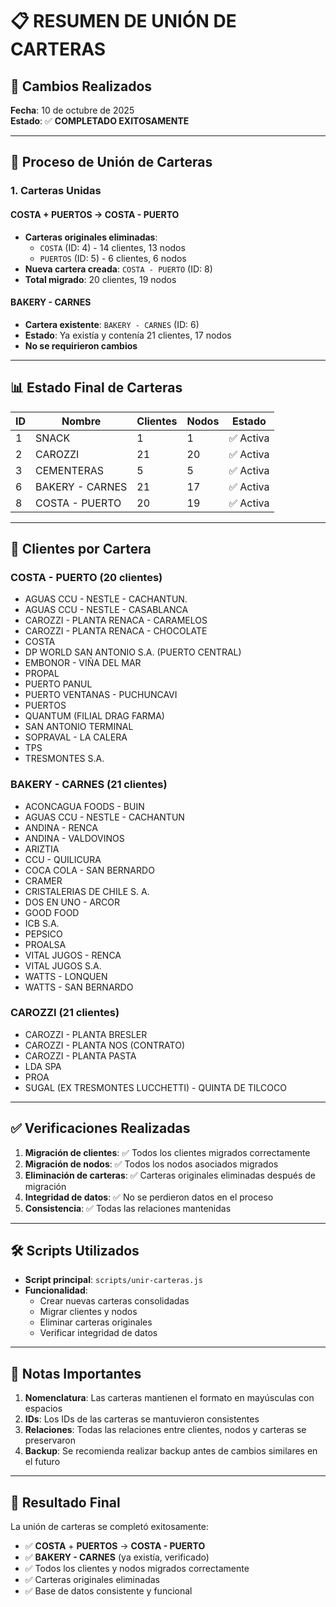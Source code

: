 # 📋 **RESUMEN DE UNIÓN DE CARTERAS**

## 🎯 **Cambios Realizados**

**Fecha**: 10 de octubre de 2025  
**Estado**: ✅ **COMPLETADO EXITOSAMENTE**

---

## 🔧 **Proceso de Unión de Carteras**

### **1. Carteras Unidas**

#### **COSTA + PUERTOS → COSTA - PUERTO**
- **Carteras originales eliminadas**: 
  - `COSTA` (ID: 4) - 14 clientes, 13 nodos
  - `PUERTOS` (ID: 5) - 6 clientes, 6 nodos
- **Nueva cartera creada**: `COSTA - PUERTO` (ID: 8)
- **Total migrado**: 20 clientes, 19 nodos

#### **BAKERY - CARNES**
- **Cartera existente**: `BAKERY - CARNES` (ID: 6)
- **Estado**: Ya existía y contenía 21 clientes, 17 nodos
- **No se requirieron cambios**

---

## 📊 **Estado Final de Carteras**

| ID | Nombre | Clientes | Nodos | Estado |
|----|--------|----------|-------|--------|
| 1 | SNACK | 1 | 1 | ✅ Activa |
| 2 | CAROZZI | 21 | 20 | ✅ Activa |
| 3 | CEMENTERAS | 5 | 5 | ✅ Activa |
| 6 | BAKERY - CARNES | 21 | 17 | ✅ Activa |
| 8 | COSTA - PUERTO | 20 | 19 | ✅ Activa |

---

## 👥 **Clientes por Cartera**

### **COSTA - PUERTO (20 clientes)**
- AGUAS CCU - NESTLE - CACHANTUN.
- AGUAS CCU - NESTLE - CASABLANCA
- CAROZZI - PLANTA RENACA - CARAMELOS
- CAROZZI - PLANTA RENACA - CHOCOLATE
- COSTA
- DP WORLD SAN ANTONIO S.A. (PUERTO CENTRAL)
- EMBONOR - VIÑA DEL MAR
- PROPAL
- PUERTO PANUL
- PUERTO VENTANAS - PUCHUNCAVI
- PUERTOS
- QUANTUM (FILIAL DRAG FARMA)
- SAN ANTONIO TERMINAL
- SOPRAVAL - LA CALERA
- TPS
- TRESMONTES S.A.

### **BAKERY - CARNES (21 clientes)**
- ACONCAGUA FOODS - BUIN
- AGUAS CCU - NESTLE - CACHANTUN
- ANDINA - RENCA
- ANDINA - VALDOVINOS
- ARIZTIA
- CCU - QUILICURA
- COCA COLA - SAN BERNARDO
- CRAMER
- CRISTALERIAS DE CHILE S. A.
- DOS EN UNO - ARCOR
- GOOD FOOD
- ICB S.A.
- PEPSICO
- PROALSA
- VITAL JUGOS - RENCA
- VITAL JUGOS S.A.
- WATTS - LONQUEN
- WATTS - SAN BERNARDO

### **CAROZZI (21 clientes)**
- CAROZZI - PLANTA BRESLER
- CAROZZI - PLANTA NOS (CONTRATO)
- CAROZZI - PLANTA PASTA
- LDA SPA
- PROA
- SUGAL (EX TRESMONTES LUCCHETTI) - QUINTA DE TILCOCO

---

## ✅ **Verificaciones Realizadas**

1. **Migración de clientes**: ✅ Todos los clientes migrados correctamente
2. **Migración de nodos**: ✅ Todos los nodos asociados migrados
3. **Eliminación de carteras**: ✅ Carteras originales eliminadas después de migración
4. **Integridad de datos**: ✅ No se perdieron datos en el proceso
5. **Consistencia**: ✅ Todas las relaciones mantenidas

---

## 🛠️ **Scripts Utilizados**

- **Script principal**: `scripts/unir-carteras.js`
- **Funcionalidad**: 
  - Crear nuevas carteras consolidadas
  - Migrar clientes y nodos
  - Eliminar carteras originales
  - Verificar integridad de datos

---

## 📝 **Notas Importantes**

1. **Nomenclatura**: Las carteras mantienen el formato en mayúsculas con espacios
2. **IDs**: Los IDs de las carteras se mantuvieron consistentes
3. **Relaciones**: Todas las relaciones entre clientes, nodos y carteras se preservaron
4. **Backup**: Se recomienda realizar backup antes de cambios similares en el futuro

---

## 🎉 **Resultado Final**

La unión de carteras se completó exitosamente:
- ✅ **COSTA** + **PUERTOS** → **COSTA - PUERTO**
- ✅ **BAKERY - CARNES** (ya existía, verificado)
- ✅ Todos los clientes y nodos migrados correctamente
- ✅ Carteras originales eliminadas
- ✅ Base de datos consistente y funcional
